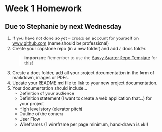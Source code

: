 # Week 1 Homework

## Due to Stephanie by next Wednesday

1. If you have not done so yet – create an account for yourself on www.github.com (name should be professional)
2. Create your capstone repo (in a new folder) and add a docs folder.
   > **Important**: Remember to use the [Savvy Starter Repo Template](https://github.com/savvy-coders/savvy-starter) for this!
3. Create a docs folder, add all your project documentation in the form of markdown, images or PDFs.
4. Update your README.md file to link to your new project documentation.
5. Your documentation should include...
   - Definition of your audience
   - Definition statement (I want to create a web application that...) for your project
   - High level story (elevator pitch)
   - Outline of the content
   - User Flow
   - Wireframes (1 wireframe per page minimum, hand-drawn is ok!)
